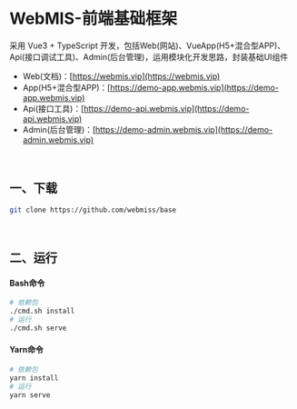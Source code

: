 # WebMIS-前端基础框架
采用 Vue3 + TypeScript 开发，包括Web(网站)、VueApp(H5+混合型APP)、Api(接口调试工具)、Admin(后台管理)，运用模块化开发思路，封装基础UI组件
- Web(文档)：[https://webmis.vip](https://webmis.vip)
- App(H5+混合型APP)：[https://demo-app.webmis.vip](https://demo-app.webmis.vip)
- Api(接口工具)：[https://demo-api.webmis.vip](https://demo-api.webmis.vip)
- Admin(后台管理)：[https://demo-admin.webmis.vip](https://demo-admin.webmis.vip)

<br/>

## 一、下载
```bash
git clone https://github.com/webmiss/base
```

<br/>

## 二、运行
#### Bash命令
```bash
# 依赖包
./cmd.sh install
# 运行
./cmd.sh serve
```

#### Yarn命令
```bash
# 依赖包
yarn install
# 运行
yarn serve
```

<br/><br/>